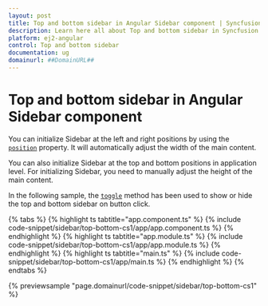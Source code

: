```yaml
---
layout: post
title: Top and bottom sidebar in Angular Sidebar component | Syncfusion
description: Learn here all about Top and bottom sidebar in Syncfusion Angular Sidebar component of Syncfusion Essential JS 2 and more.
platform: ej2-angular
control: Top and bottom sidebar 
documentation: ug
domainurl: ##DomainURL##
---
```


# Top and bottom sidebar in Angular Sidebar component

You can initialize Sidebar at the left and right positions by using the [`position`](https://ej2.syncfusion.com/angular/documentation/api/sidebar#position) property. It will automatically adjust the width of the main content.

You can also initialize Sidebar at the top and bottom positions in application level. For initializing Sidebar, you need to manually adjust the height of the main content.

In the following sample, the [`toggle`](https://ej2.syncfusion.com/angular/documentation/api/sidebar/#toggle) method has been used to show or hide the top and bottom sidebar on button click.

{% tabs %}
{% highlight ts tabtitle="app.component.ts" %}
{% include code-snippet/sidebar/top-bottom-cs1/app/app.component.ts %}
{% endhighlight %}
{% highlight ts tabtitle="app.module.ts" %}
{% include code-snippet/sidebar/top-bottom-cs1/app/app.module.ts %}
{% endhighlight %}
{% highlight ts tabtitle="main.ts" %}
{% include code-snippet/sidebar/top-bottom-cs1/app/main.ts %}
{% endhighlight %}
{% endtabs %}
  
{% previewsample "page.domainurl/code-snippet/sidebar/top-bottom-cs1" %}
